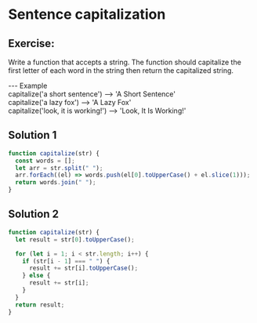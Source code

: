 # Sentence capitalization

## Exercise:

Write a function that accepts a string. The function should
capitalize the first letter of each word in the string then
return the capitalized string.

--- Example
<br> capitalize('a short sentence') --> 'A Short Sentence'
<br> capitalize('a lazy fox') --> 'A Lazy Fox'
<br> capitalize('look, it is working!') --> 'Look, It Is Working!'

## Solution 1

```js
function capitalize(str) {
  const words = [];
  let arr = str.split(" ");
  arr.forEach((el) => words.push(el[0].toUpperCase() + el.slice(1)));
  return words.join(" ");
}
```

## Solution 2

```js
function capitalize(str) {
  let result = str[0].toUpperCase();

  for (let i = 1; i < str.length; i++) {
    if (str[i - 1] === " ") {
      result += str[i].toUpperCase();
    } else {
      result += str[i];
    }
  }
  return result;
}
```
